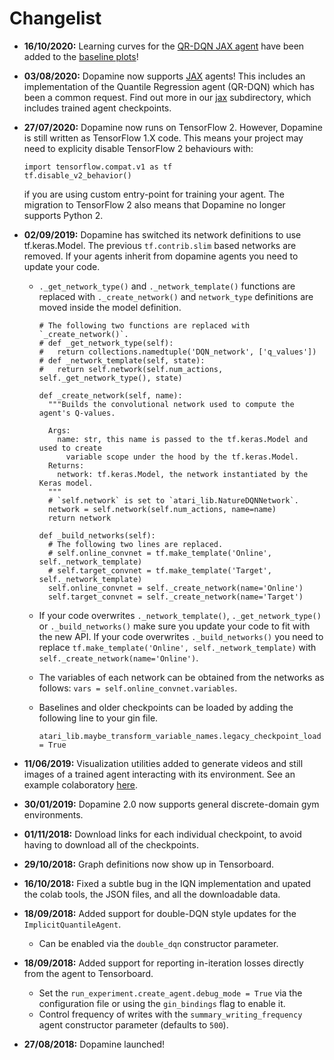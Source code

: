 # Changelist


* **16/10/2020:** Learning curves for the [QR-DQN JAX
  agent](https://github.com/google/dopamine/blob/master/dopamine/jax/agents/quantile/quantile_agent.py)
  have been added to the [baseline
  plots](https://google.github.io/dopamine/baselines/plots.html)!

* **03/08/2020:** Dopamine now supports [JAX](https://github.com/google/jax)
  agents! This includes an implementation of the Quantile Regression agent (QR-DQN)
  which has been a common request. Find out more in our
  [jax](https://github.com/google/dopamine/tree/master/dopamine/jax)
  subdirectory, which includes trained agent checkpoints.

* **27/07/2020:** Dopamine now runs on TensorFlow 2. However, Dopamine is still
  written as TensorFlow 1.X code. This means your project may need to explicity
  disable TensorFlow 2 behaviours with:

  ```
  import tensorflow.compat.v1 as tf
  tf.disable_v2_behavior()
  ```
  if you are using custom entry-point for training your agent. The migration to
  TensorFlow 2 also means that Dopamine no longer supports Python 2.

*  **02/09/2019:** Dopamine has switched its network definitions to use
  tf.keras.Model. The previous `tf.contrib.slim` based networks are removed.
  If your agents inherit from dopamine agents you need to update your code.
   * `._get_network_type()` and `._network_template()` functions are replaced
      with `._create_network()` and `network_type` definitions are moved inside
      the model definition.

      ```
      # The following two functions are replaced with `_create_network()`.
      # def _get_network_type(self):
      #   return collections.namedtuple('DQN_network', ['q_values'])
      # def _network_template(self, state):
      #   return self.network(self.num_actions, self._get_network_type(), state)

      def _create_network(self, name):
        """Builds the convolutional network used to compute the agent's Q-values.

        Args:
          name: str, this name is passed to the tf.keras.Model and used to create
            variable scope under the hood by the tf.keras.Model.
        Returns:
          network: tf.keras.Model, the network instantiated by the Keras model.
        """
        # `self.network` is set to `atari_lib.NatureDQNNetwork`.
        network = self.network(self.num_actions, name=name)
        return network

      def _build_networks(self):
        # The following two lines are replaced.
        # self.online_convnet = tf.make_template('Online', self._network_template)
        # self.target_convnet = tf.make_template('Target', self._network_template)
        self.online_convnet = self._create_network(name='Online')
        self.target_convnet = self._create_network(name='Target')
      ```
   * If your code overwrites `._network_template()`, `._get_network_type()` or
     `._build_networks()` make sure you update your code to fit with the new
     API. If your code overwrites `._build_networks()` you need to replace
     `tf.make_template('Online', self._network_template)` with
     `self._create_network(name='Online')`.
   * The variables of each network can be obtained from the networks as follows:
     `vars = self.online_convnet.variables`.
   * Baselines and older checkpoints can be loaded by adding the following line
     to your gin file.

     ```
     atari_lib.maybe_transform_variable_names.legacy_checkpoint_load = True
     ```
*  **11/06/2019:** Visualization utilities added to generate videos and still
   images of a trained agent interacting with its environment. See an example
   colaboratory
   [here](https://colab.research.google.com/github/google/dopamine/blob/master/dopamine/colab/agent_visualizer.ipynb).
*  **30/01/2019:** Dopamine 2.0 now supports general discrete-domain gym
   environments.
*  **01/11/2018:** Download links for each individual checkpoint, to avoid
   having to download all of the checkpoints.
*  **29/10/2018:** Graph definitions now show up in Tensorboard.
*  **16/10/2018:** Fixed a subtle bug in the IQN implementation and upated
   the colab tools, the JSON files, and all the downloadable data.
*  **18/09/2018:** Added support for double-DQN style updates for the
   `ImplicitQuantileAgent`.
   *  Can be enabled via the `double_dqn` constructor parameter.
*  **18/09/2018:** Added support for reporting in-iteration losses directly from
   the agent to Tensorboard.
   *  Set the `run_experiment.create_agent.debug_mode = True` via the
      configuration file or using the `gin_bindings` flag to enable it.
   *  Control frequency of writes with the `summary_writing_frequency`
      agent constructor parameter (defaults to `500`).
*  **27/08/2018:** Dopamine launched!

